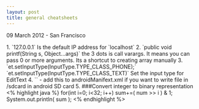 ```yaml
---
layout: post
title: general cheatsheets
---
```


<p class="meta">09 March 2012 - San Francisco</p>
1. `127.0.0.1` Is the default IP address for `localhost`
2.  `public void printf(String s, Object...args)` the 3 dots is call varargs. It means you can pass 0 or more arguments. 
Its a shortcut to creating array manually
3. `et.setInputType(InputType.TYPE_CLASS_PHONE);`  `et.setInputType(InputType.TYPE_CLASS_TEXT)` 
Set the input type for EditText
4. `<uses-permission android:name="android.permission.WRITE_EXTERNAL_STORAGE" />` - add this to androidManifext.xml if 
    you want to write file in /sdcard in android SD card 
5. ###Convert integer to binary representation
<% highlight java %}
for(int i=0; i<32; i++)
  sum+=( num >> i ) & 1;
System.out.println( sum );
<% endhighlight %>








